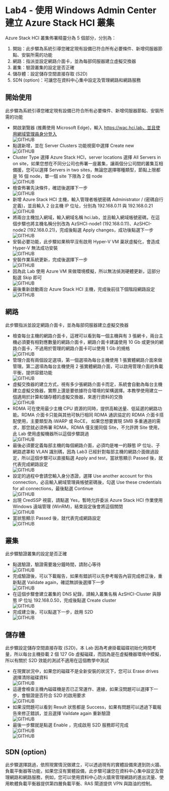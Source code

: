 # Lab4 - 使用 Windows Admin Center 建立 Azure Stack HCI 叢集

Azure Stack HCI 叢集佈署精靈分為 5 個部分，分別為：<br>
1. 開始：此步驟為系統引導您確定現有設備已符合所有必要條件、新增伺服器節點、安裝所需的功能<br>
2. 網路：指派並設定網路介面卡，並為每部伺服器建立虛擬交換器<br>
3. 叢集：驗證叢集的設定是否正確<br>
4. 儲存體：設定儲存空間直接存取 (S2D)<br>
5. SDN (option)：可讓您在資料中心集中設定及管理網路和網路服務<br>

## 開始使用

此步驟為系統引導您確定現有設備已符合所有必要條件、新增伺服器節點、安裝所需的功能<br>

- 開啟瀏覽器 (推薦使用 Microsoft Edge)，輸入 https://wac.hci.lab，並且使用網域管理員身分登入<br>
![GITHUB](https://github.com/BrianHsing/Azure-Stack-HCI/blob/main/image/cluster1.png "cluster1")<br>
- 點選新增，並在 Server Clusters 功能視窗中選擇 Create new<br>
![GITHUB](https://github.com/BrianHsing/Azure-Stack-HCI/blob/main/image/cluster2.png "cluster2")<br>
- Cluster Type 選擇 Azure Stack HCI，server locations 選擇 All Servers in on site，如果您想在不同分公司也佈署一座叢集，讓兩個分公司間的叢集互相備援，您可以選擇 Servers in two sites，無論您選擇哪種類型，節點上限都是 16 個 node，單一個 site 下限為 2 個 node<br>
![GITHUB](https://github.com/BrianHsing/Azure-Stack-HCI/blob/main/image/cluster3.png "cluster3")<br>
- 檢查佈署先決條件，確認後選擇下一步<br>
![GITHUB](https://github.com/BrianHsing/Azure-Stack-HCI/blob/main/image/cluster4.png "cluster4")<br>
- 新增 Azure Stack HCI 主機，輸入管理者帳號密碼 Administrator / (密碼自行定義)，並且輸入 2 台主機 IP 位址，分別為 192.168.0.11 與 192.168.0.21<br>
![GITHUB](https://github.com/BrianHsing/Azure-Stack-HCI/blob/main/image/cluster5.png "cluster5")<br>
- 將兩台主機加入網域，輸入網域名稱 hci.lab，並且輸入網域帳號密碼，在這個步驟也將主機名稱分別改為 AzSHCI-node1 (192.168.0.11)、AzSHCI-node2 (192.168.0.21)，完成後點選 Apply changes，成功後點選下一步<br>
![GITHUB](https://github.com/BrianHsing/Azure-Stack-HCI/blob/main/image/cluster6.png "cluster6")<br>
- 安裝必要功能，此步驟如果稍早沒有啟用 Hyper-V VM 巢狀虛擬化，會造成 Hyper-V 無法成功安裝<br>
![GITHUB](https://github.com/BrianHsing/Azure-Stack-HCI/blob/main/image/cluster7.png "cluster7")<br>
- 安裝作業系統更新，完成後選擇下一步<br>
![GITHUB](https://github.com/BrianHsing/Azure-Stack-HCI/blob/main/image/cluster8.png "cluster8")<br>
- 因為此 Lab 使用 Azure VM 來做環境模擬，所以無法偵測硬體更新，這部分點選 Skip 即可<br>
![GITHUB](https://github.com/BrianHsing/Azure-Stack-HCI/blob/main/image/cluster9.png "cluster9")<br>
- 最後重新啟動兩台 Azure Stack HCI 主機，完成後前往下個階段網路設定<br>
![GITHUB](https://github.com/BrianHsing/Azure-Stack-HCI/blob/main/image/cluster10.png "cluster10")<br>  
## 網路

此步驟指派並設定網路介面卡，並為每部伺服器建立虛擬交換器<br>

- 檢查每台主機的網路介面卡，這裡可以看到每一個主機與有 3 張網卡，兩台主機必須要有相對應數量的網路介面卡，網路介面卡建議使用 10 Gb 或更快的網路介面卡，不過用於管理的網路介面卡可以使用 1 Gb 的規格<br>
![GITHUB](https://github.com/BrianHsing/Azure-Stack-HCI/blob/main/image/cluster11.png "cluster11")<br>
- 管理介面有兩個設定選項，第一個選項為每台主機使用 1 張實體網路介面來做管理。第二選項為每台主機使用 2 張實體網路介面，可以啟用管理介面的負載平衡，提供容錯功能<br>
![GITHUB](https://github.com/BrianHsing/Azure-Stack-HCI/blob/main/image/cluster12.png "cluster12")<br>
- 虛擬交換器的建立方式，視有多少張網路介面卡而定，系統會自動為每台主機建立虛擬交換器，實際上還是要依據符合環境的架構選擇。本教學使用建立一個適用於計算和儲存體的虛擬交換器，來進行資料的交換<br>
![GITHUB](https://github.com/BrianHsing/Azure-Stack-HCI/blob/main/image/cluster13.png "cluster13")<br>
- RDMA 可在使用最少主機 CPU 資源的同時，提供高輸送量、低延遲的網路功能。RDMA 介面卡只能與其他可執行相同 RDMA 通訊協定的 RDMA 介面卡搭配使用，主要類型為 iWARP 或 RoCE， 如果您想要實現 SMB 多重通道的需求，那您就必須佈署 RDMA，RDMA 僅支援同個 Site，不允許跨 Site 使用，此 Lab 使用虛擬機器所以這個步驟跳過<br>
![GITHUB](https://github.com/BrianHsing/Azure-Stack-HCI/blob/main/image/cluster14.png "cluster14")<br>
- 最後必須要定義每部主機的每個網路介面，必須均是唯一的靜態 IP 位址、子網路遮罩和 VLAN 識別碼，因為 Lab3 已經針對每部主機的網路介面做過設定，所以這個步驟可以直接點選 Apply and test，當狀態顯示 Passed 後，就代表完成網路設定<br>
![GITHUB](https://github.com/BrianHsing/Azure-Stack-HCI/blob/main/image/cluster15.png "cluster15")<br>
- 設定的過程中會請您輸入身分憑證，選擇 Use another account for this connection，必且輸入網域管理員帳號密碼後，勾選 Use these credentials for all connections，最後點選 Continue<br>
![GITHUB](https://github.com/BrianHsing/Azure-Stack-HCI/blob/main/image/cluster16.png "cluster16")<br>
- 出現 CredSSP 視窗，請點選 Yes，暫時允許委派 Azure Stack HCI 作業使用 Windows 遠端管理 (WinRM)，結束設定後會將這個關閉<br>
![GITHUB](https://github.com/BrianHsing/Azure-Stack-HCI/blob/main/image/cluster17.png "cluster17")<br>
- 當狀態顯示 Passed 後，就代表完成網路設定<br>
![GITHUB](https://github.com/BrianHsing/Azure-Stack-HCI/blob/main/image/cluster18.png "cluster18")<br>

## 叢集

此步驟驗證叢集的設定是否正確

- 點選驗證，驗證需要幾分鐘時間，請耐心等待<br>
![GITHUB](https://github.com/BrianHsing/Azure-Stack-HCI/blob/main/image/cluster19.png "cluster19")<br>
- 完成驗證後，可以下載報告，如果有錯誤可以先參考報告內容完成修正後，重新點選 Validate again，確認無誤後選擇下一步<br>
![GITHUB](https://github.com/BrianHsing/Azure-Stack-HCI/blob/main/image/cluster20.png "cluster20")<br>
- 在這個步驟會建立叢集的 DNS 紀錄，請輸入叢集名稱 AzSHCI-Cluster 與靜態 IP 位址 192.168.0.50，完成後點選 Create cluster<br>
![GITHUB](https://github.com/BrianHsing/Azure-Stack-HCI/blob/main/image/cluster21.png "cluster21")<br>
- 完成建立後，可以點選下一步，啟用 S2D<br>
![GITHUB](https://github.com/BrianHsing/Azure-Stack-HCI/blob/main/image/cluster22.png "cluster22")<br>

## 儲存體

此步驟設定儲存空間直接存取 (S2D)，本 Lab 因為考慮掛載磁碟初始化時間考量，所以每台主機掛載 2 個 127 Gb 虛擬磁碟，而因為是在虛擬機器環境中模擬，所以有關於 S2D 效能的測試不適用在這個教學中測試<br>

- 在現實狀況中，如果您的磁碟不是全新安裝的狀況下，您可以 Erase drives 選擇清除磁碟資料<br>
![GITHUB](https://github.com/BrianHsing/Azure-Stack-HCI/blob/main/image/cluster23.png "cluster23")<br>
- 這邊會檢查主機內磁碟機是否已正常運作、連線，如果沒問題可以選擇下一步，會驗證是否符合 S2D 的啟用要求<br>
![GITHUB](https://github.com/BrianHsing/Azure-Stack-HCI/blob/main/image/cluster24.png "cluster24")<br>
- 如果沒問題可以看到 Result 狀態都是 Success，如果有問題可以透過下載報告來修正錯誤，並且選擇 Vaildate again 重新驗證<br>
![GITHUB](https://github.com/BrianHsing/Azure-Stack-HCI/blob/main/image/cluster25.png "cluster25")<br>
- 最後一步驟就是點選 Enable ，完成啟用 S2D 服務即可完成<br>
![GITHUB](https://github.com/BrianHsing/Azure-Stack-HCI/blob/main/image/cluster26.png "cluster26")<br>
![GITHUB](https://github.com/BrianHsing/Azure-Stack-HCI/blob/main/image/cluster27.png "cluster27")<br>
## SDN (option)

此步驟選擇跳過，依照現實情況做建立，可以透過現有的實體設備來達到防火牆、負載平衡器等功能，如果您沒有實體設備，此步驟可讓您在資料中心集中設定及管理網路和網路服務，例如，您可以使用資料中心防火牆來管理網路的進出流量、使用軟體負載平衡器提供第四層負載平衡、RAS 閘道提供 VPN 與路油的控制。<br>